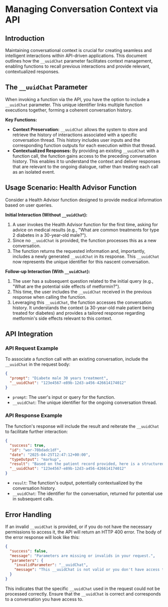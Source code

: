# Managing Conversation Context via API

## Introduction

Maintaining conversational context is crucial for creating seamless and intelligent interactions within API-driven applications. This document outlines how the `__uuidChat` parameter facilitates context management, enabling functions to recall previous interactions and provide relevant, contextualized responses.

## The `__uuidChat` Parameter

When invoking a function via the API, you have the option to include a `__uuidChat` parameter. This unique identifier links multiple function executions together, forming a coherent conversation history.

**Key Functions:**

- **Context Preservation:** `__uuidChat` allows the system to store and retrieve the history of interactions associated with a specific conversation thread. This history includes user inputs and the corresponding function outputs for each execution within that thread.
- **Contextualized Responses:** By providing an existing `__uuidChat` with a function call, the function gains access to the preceding conversation history. This enables it to understand the context and deliver responses that are relevant to the ongoing dialogue, rather than treating each call as an isolated event.

## Usage Scenario: Health Advisor Function

Consider a Health Advisor function designed to provide medical information based on user queries.

**Initial Interaction (Without `__uuidChat`):**

1.  A user invokes the Health Advisor function for the first time, asking for advice on medical results (e.g., "What are common treatments for type 2 diabetes in a 30-year-old male?").
2.  Since no `__uuidChat` is provided, the function processes this as a new conversation.
3.  The function returns the requested information and, importantly, includes a newly generated `__uuidChat` in its response. This `__uuidChat` now represents the unique identifier for this nascent conversation.

**Follow-up Interaction (With `__uuidChat`):**

1.  The user has a subsequent question related to the initial query (e.g., "What are the potential side effects of metformin?").
2.  This time, the user includes the `__uuidChat` received in the previous response when calling the function.
3.  Leveraging this `__uuidChat`, the function accesses the conversation history. It understands the context (a 30-year-old male patient being treated for diabetes) and provides a tailored response regarding metformin's side effects relevant to this context.

## API Integration

### API Request Example

To associate a function call with an existing conversation, include the `__uuidChat` in the request body:

```json
{
  "prompt": "Diabete male 30 years treatment",
  "__uuidChat": "123e4567-e89b-12d3-a456-426614174012"
}
```

- `prompt`: The user's input or query for the function.
- `__uuidChat`: The unique identifier for the ongoing conversation thread.

### API Response Example

The function's response will include the result and reiterate the `__uuidChat` to facilitate further interaction:

```json
{
  "success": true,
  "id": "wor-70bdadc1df",
  "date": "2025-04-25T12:47:12+00:00",
  "typeOutput": "markup",
  "result": "Based on the patient record provided, here is a structured medical analysis and treatment approach for this 30-year-old male [...]",
  "__uuidChat": "123e4567-e89b-12d3-a456-426614174012"
}
```

- `result`: The function's output, potentially contextualized by the conversation history.
- `__uuidChat`: The identifier for the conversation, returned for potential use in subsequent calls.

## Error Handling

If an invalid `__uuidChat` is provided, or if you do not have the necessary permissions to access it, the API will return an HTTP 400 error. The body of the error response will look like this:

```json
{
  "success": false,
  "message": "Parameters are missing or invalids in your request.",
  "parameters": {
    "invalidParameter": "__uuidChat",
    "message": "This __uuidChat is not valid or you don't have access to it."
  }
}
```

This indicates that the specific `__uuidChat` used in the request could not be processed correctly. Ensure that the `__uuidChat` is correct and corresponds to a conversation you have access to.

